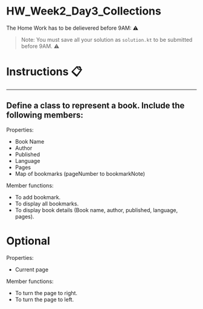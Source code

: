 # HW_Week2_Day3_Collections
The Home Work has to be delievered before 9AM: ⚠️

> Note: You must save all your solution as `solution.kt` to be submitted before 9AM. ⚠️
# Instructions 📋

---
## Define a class to represent a book. Include the following members:

Properties:
- Book Name
- Author
- Published
- Language
- Pages
- Map of bookmarks (pageNumber to bookmarkNote)

Member functions:
- To add bookmark.
- To display all bookmarks.
- To display book details (Book name, author, published, language, pages).

# Optional
Properties:
- Current page

Member functions:
- To turn the page to right.
- To turn the page to left.
